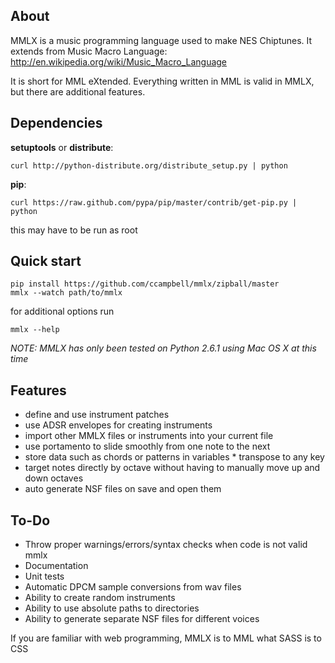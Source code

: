 ## About

MMLX is a music programming language used to make NES Chiptunes.  It extends from Music Macro Language:
http://en.wikipedia.org/wiki/Music_Macro_Language

It is short for MML eXtended. Everything written in MML is valid in MMLX, but there are additional features.

## Dependencies

**setuptools** or **distribute**:

    curl http://python-distribute.org/distribute_setup.py | python

**pip**:

    curl https://raw.github.com/pypa/pip/master/contrib/get-pip.py | python

this may have to be run as root

## Quick start
    pip install https://github.com/ccampbell/mmlx/zipball/master
    mmlx --watch path/to/mmlx

for additional options run

    mmlx --help

*NOTE: MMLX has only been tested on Python 2.6.1 using Mac OS X at this time*

## Features
* define and use instrument patches
* use ADSR envelopes for creating instruments
* import other MMLX files or instruments into your current file
* use portamento to slide smoothly from one note to the next
* store data such as chords or patterns in variables
* transpose to any key
* target notes directly by octave without having to manually move up and down octaves
* auto generate NSF files on save and open them

## To-Do
* Throw proper warnings/errors/syntax checks when code is not valid mmlx
* Documentation
* Unit tests
* Automatic DPCM sample conversions from wav files
* Ability to create random instruments
* Ability to use absolute paths to directories
* Ability to generate separate NSF files for different voices

If you are familiar with web programming, MMLX is to MML what SASS is to CSS
